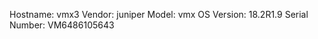 Hostname:      vmx3
Vendor:        juniper
Model:         vmx
OS Version:    18.2R1.9
Serial Number:  VM6486105643